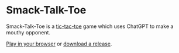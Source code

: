# Smack-Talk-Toe

Smack-Talk-Toe is a [tic-tac-toe](https://en.wikipedia.org/wiki/Tic-tac-toe) game which uses ChatGPT to make a mouthy opponent.

[Play in your browser](https://games.seanmcgeer.com/smack-talk-toe/) or [download a release](https://github.com/Manic0892/smack-talk-toe/releases).